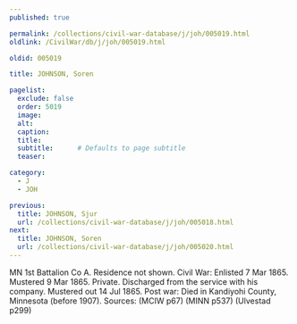 ```yaml
---
published: true

permalink: /collections/civil-war-database/j/joh/005019.html
oldlink: /CivilWar/db/j/joh/005019.html

oldid: 005019

title: JOHNSON, Soren

pagelist:
  exclude: false
  order: 5019
  image: 
  alt:
  caption:
  title:
  subtitle:      # Defaults to page subtitle
  teaser:

category: 
  - J 
  - JOH

previous:
  title: JOHNSON, Sjur
  url: /collections/civil-war-database/j/joh/005018.html  
next:
  title: JOHNSON, Soren
  url: /collections/civil-war-database/j/joh/005020.html   
---
```

MN 1st Battalion Co A. Residence not shown. Civil War: Enlisted 7 Mar 1865. Mustered 9 Mar 1865. Private. Discharged from the service with his company. Mustered out 14 Jul 1865. Post war: Died in Kandiyohi County, Minnesota (before 1907). Sources: (MCIW p67) (MINN p537) (Ulvestad p299)